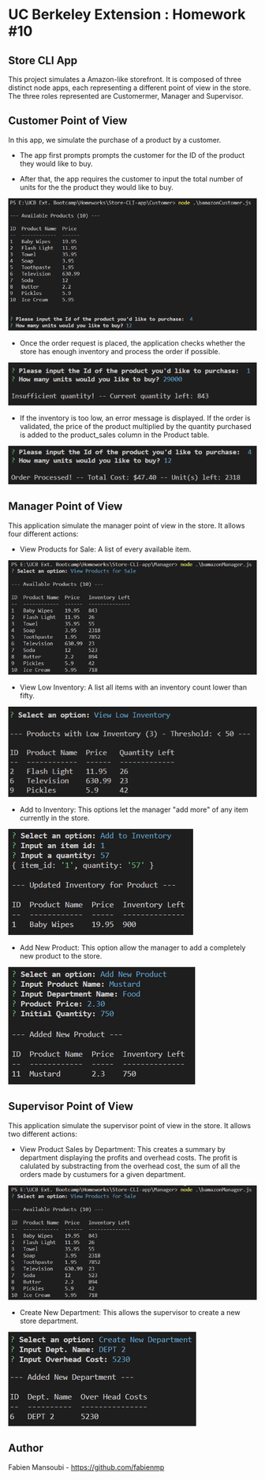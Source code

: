 # UC Berkeley Extension : Homework #10
## Store CLI App

This project simulates a Amazon-like storefront. It is composed of three distinct node apps, 
each representing a different point of view in the store. 
The three roles represented are Customermer, Manager and Supervisor.

## Customer Point of View

In this app, we simulate the purchase of a product by a customer. 

* The app first prompts prompts the customer for the ID of the product they would like to buy.

* After that, the app requires the customer to input the total number of units for the the product they would like to buy.

![Product Selection](https://github.com/fabienmp/Store-CLI-app/blob/master/Images/customer_app_order_validated.PNG?raw=true)

* Once the order request is placed, the application checks whether the store has enough inventory and process the order if possible.
	
![Order Rejected](https://github.com/fabienmp/Store-CLI-app/blob/master/Images/customer_app_order_rejected.PNG?raw=true)

* If the inventory is too low, an error message is displayed. If the order is validated, the price of the product multiplied by the quantity purchased is added to the product_sales column in the Product table.

![Order Placed](https://github.com/fabienmp/Store-CLI-app/blob/master/Images/customer_app_order_placed.PNG?raw=true)

## Manager Point of View

This application simulate the manager point of view in the store. It allows four different actions:

* View Products for Sale: A list of every available item.

![Products for Sale](https://github.com/fabienmp/Store-CLI-app/blob/master/Images/view_products.PNG?raw=true)

* View Low Inventory: A list all items with an inventory count lower than fifty.
    
![View Low Inventory](https://github.com/fabienmp/Store-CLI-app/blob/master/Images/low_inventory.PNG?raw=true)

* Add to Inventory: This options let the manager "add more" of any item currently in the store.
    
![Add To Inventory](https://github.com/fabienmp/Store-CLI-app/blob/master/Images/add_to_inventory.PNG?raw=true)

* Add New Product: This option allow the manager to add a completely new product to the store.

![Add Product](https://github.com/fabienmp/Store-CLI-app/blob/master/Images/add_product.PNG?raw=true)

## Supervisor Point of View

This application simulate the supervisor point of view in the store. It allows two different actions:

* View Product Sales by Department: This creates a summary by department displaying the profits and overhead costs. The profit is calulated by substracting from the overhead cost, the sum of all the orders made by custumers for a given department.
   
![View Product Sales](https://github.com/fabienmp/Store-CLI-app/blob/master/Images/view_products.PNG?raw=true)

* Create New Department: This allows the supervisor to create a new store department.

![Create New Department](https://github.com/fabienmp/Store-CLI-app/blob/master/Images/add_department.PNG?raw=true)

## Author

Fabien Mansoubi - https://github.com/fabienmp


